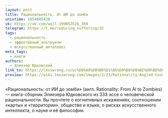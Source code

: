 ```yaml
---
layout: post
title: Рациональность. От ИИ до зомби
unixtime: 1654005420
vk: https://vk.com/wall-199052526_369
telegram: https://t.me/reducing_suffering/32
tags:
  - рациональность
  - эффективный_альтруизм
  - искусственный_интеллект
meta_tags:
  - книги
authors:
  - Элиезер Юдковский
link_to: https://lesswrong.ru/w/%D0%A0%D0%B0%D1%86%D0%B8%D0%BE%D0%BD%D0%B0%D0%BB%D1%8C%D0%BD%D0%BE%D1%81%D1%82%D1%8C_%D0%BE%D1%82_%D0%98%D0%98_%D0%B4%D0%BE_%D0%97%D0%BE%D0%BC%D0%B1%D0%B8
preview: https://wiki.lesswrong.com/images/2/23/Rationality-Angled-Cover-Web.jpg
---
```

«Рациональность: от ИИ до зомби» (англ. Rationality: From AI to Zombies) — книга-сборник Элиезера Юдковского из 333 эссе о человеческой рациональности. Вы прочтете о когнитивных искажениях, соотношении «карты» и «территории», обществе и языке, о рисках искусственного интеллекта, о науке и её философии.